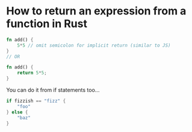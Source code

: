 # How to return an expression from a function in Rust

```rust
fn add() {
	5*5 // omit semicolon for implicit return (similar to JS)
}
// OR

fn add() {
	return 5*5;
}
```

You can do it from if statements too...
```rust
if fizzish == "fizz" {
	"foo"
} else {
	"baz"
}
```
